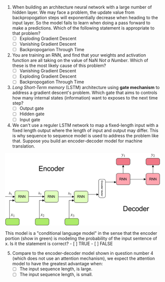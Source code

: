 1.  When building an architecture neural network with a large number of hidden layer. We may face a problem, the update value from backpropogation steps will exponentially decrease when heading to the input layer. So the model fails to learn when doing a pass forward to make a predictions. Which of the following statement is appropriate to that problem?
    - [ ] Exploding Gradient Descent
    - [ ] Vanishing Gradient Descent
    - [ ] Backpropogarion Through Time
2.  You are training an RNN, and find that your weights and activation function are all taking on the value of NaN *Not a Number*. Which of these is the most likely cause of this problem?
    - [ ] Vanishing Gradient Descent
    - [ ] Exploding Gradient Descent
    - [ ] Backpropogation Through Time
3.  *Long Short-Term memory* (LSTM) architecture using **gate mechanism** to address a gradient descent's problem. Which gate that aims to controls how many internal states (information) want to exposes to the next time step?
    - [ ] Output gate
    - [ ] Hidden gate
    - [ ] Input gate
4.  We can't use a reguler LSTM network to map a fixed-length input with a fixed length output where the length of input and output may differ. This is why sequence to sequence model is used to address the problem like that. Suppose you build an encoder-decoder model for machine translation.

![](assets/encode-decode.jpeg)

This model is a "conditional language model" in the sense that the encoder portion (show in green) is modeling the probability of the input sentence of x. Is it the statement is correct?
    - [ ] TRUE
    - [ ] FALSE

5. Compare to the encoder-decoder model shown in question number 4 (which does not use an attention mechanism), we expect the attention model to have the greatest advantage when:
   - [ ] The input sequence length, is large.
   - [ ] The input sequence length, is small.